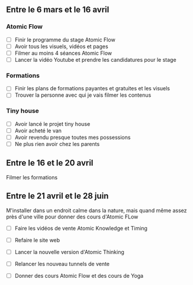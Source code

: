 ## Entre le 6 mars et le 16 avril
### Atomic Flow
- [ ] Finir le programme du stage Atomic Flow
- [ ] Avoir tous les visuels, vidéos et pages 
- [ ] Filmer au moins 4 séances Atomic Flow
- [ ] Lancer la vidéo Youtube et prendre les candidatures pour le stage 

### Formations 
- [ ] Finir les plans de formations payantes et gratuites et les visuels 
- [ ] Trouver la personne avec qui je vais filmer les contenus

### Tiny house
- [ ] Avoir lancé le projet tiny house
- [ ] Avoir acheté le van 
- [ ] Avoir revendu presque toutes mes possessions 
- [ ] Ne plus rien avoir chez les parents

## Entre le 16 et le 20 avril
Filmer les formations

## Entre le 21 avril et le 28 juin
M'installer dans un endroit calme dans la nature, mais quand même assez près d'une ville pour donner des cours d'Atomic FLow 

- [ ] Faire les vidéos de vente Atomic Knowledge et Timing
- [ ] Refaire le site web
- [ ] Lancer la nouvelle version d'Atomic Thinking 
- [ ] Relancer les nouveau tunnels de vente
- [ ] Donner des cours Atomic Flow et des cours de Yoga




